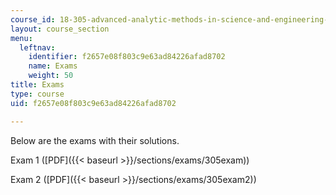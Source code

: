 ```yaml
---
course_id: 18-305-advanced-analytic-methods-in-science-and-engineering-fall-2004
layout: course_section
menu:
  leftnav:
    identifier: f2657e08f803c9e63ad84226afad8702
    name: Exams
    weight: 50
title: Exams
type: course
uid: f2657e08f803c9e63ad84226afad8702

---
```


Below are the exams with their solutions.

Exam 1 ([PDF]({{< baseurl >}}/sections/exams/305exam))

Exam 2 ([PDF]({{< baseurl >}}/sections/exams/305exam2))